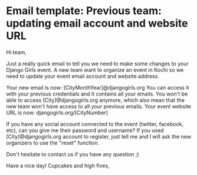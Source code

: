 # Email template: Previous team: updating email account and website URL

Hi team,

Just a really quick email to tell you we need to make some changes to your Django Girls event. A new team want to organize an event in Kochi so we need to update your event email account and website address.

Your new email is now: [CityMonthYear]@djangogirls.org
You can access it with your previous credentials and it contains all your emails.
You won't be able to access [City]@djangogirls.org anymore, which also mean that the new team won't have access to all your previous emails.
Your event website URL is now: djangogirls.org/[CityNumber]

If you have any social account connected to the event (twitter, facebook, etc), can you give me their password and username? If you used [City]@djangogirls.org account to register, just tell me and I will ask the new organizers to use the "reset" function.

Don't hesitate to contact us if you have any question ;)

Have a nice day!
Cupcakes and high fives,